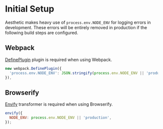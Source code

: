 # Initial Setup

Aesthetic makes heavy use of `process.env.NODE_ENV` for logging errors in development. These errors
will be entirely removed in production if the following build steps are configured.

## Webpack

[DefinePlugin](https://webpack.github.io/docs/list-of-plugins.html#defineplugin) plugin is required
when using Webpack.

```javascript
new webpack.DefinePlugin({
  'process.env.NODE_ENV': JSON.stringify(process.env.NODE_ENV || 'production'),
}),
```

## Browserify

[Envify](https://github.com/hughsk/envify) transformer is required when using Browserify.

```javascript
envify({
  NODE_ENV: process.env.NODE_ENV || 'production',
});
```
